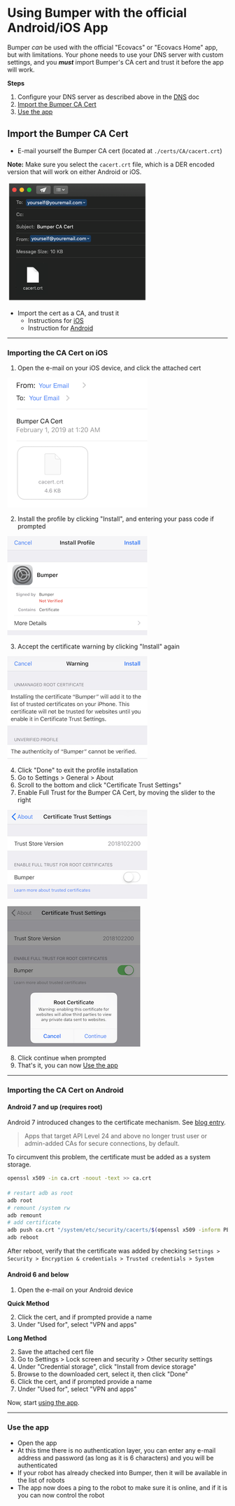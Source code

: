 # Using Bumper with the official Android/iOS App 

Bumper *can* be used with the official "Ecovacs" or "Ecovacs Home" app, but with limitations. Your phone needs to use your DNS server with custom settings, and you ***must*** import Bumper's CA cert and trust it before the app will work.

**Steps**

1. Configure your DNS server as described above in the [DNS](DNS_Setup.md) doc
2. [Import the Bumper CA Cert](#import-the-bumper-ca-cert)
3. [Use the app](#use-the-app)

## Import the Bumper CA Cert

- E-mail yourself the Bumper CA cert (located at `./certs/CA/cacert.crt`)

**Note:** Make sure you select the `cacert.crt` file, which is a DER encoded version that will work on either Android or iOS.

![Example of emailing CA cert](images/emailcert.png)

- Import the cert as a CA, and trust it
	- Instructions for [iOS](#importing-the-ca-cert-on-ios)
	- Instruction for [Android](#importing-the-ca-cert-on-android)

----

### Importing the CA Cert on iOS

1. Open the e-mail on your iOS device, and click the attached cert

![Example of email on iOS device](images/ios_email_cert.png)

2. Install the profile by clicking "Install", and entering your pass code if prompted

![Example of install profile on iOS device](images/ios_install_profile.png)

3. Accept the certificate warning by clicking "Install" again

![Example of cert warning on iOS device](images/ios_cert_warning_install.png)

4. Click "Done" to exit the profile installation
5. Go to Settings > General > About
6. Scroll to the bottom and click "Certificate Trust Settings"
7. Enable Full Trust for the Bumper CA Cert, by moving the slider to the right

![Example of enable trust cert on iOS device](images/ios_cert_trust.png)

![Example of enable trust cert on iOS device 2](images/ios_cert_trust_continue.png)

8. Click continue when prompted
9. That's it, you can now [Use the app](#use-the-app)

----

### Importing the CA Cert on Android

#### Android 7 and up (requires root)

Android 7 introduced changes to the certificate mechanism. See [blog entry](https://android-developers.googleblog.com/2016/07/changes-to-trusted-certificate.html).

> Apps that target API Level 24 and above no longer trust user or admin-added CAs for secure connections, by default.

To circumvent this problem, the certificate must be added as a system storage.

```bash
openssl x509 -in ca.crt -noout -text >> ca.crt

# restart adb as root
adb root
# remount /system rw
adb remount
# add certificate
adb push ca.crt "/system/etc/security/cacerts/$(openssl x509 -inform PEM -subject_hash_old -in ca.crt | head -1).0"
adb reboot
```

After reboot, verify that the certificate was added by checking `Settings > Security > Encryption & credentials > Trusted credentials > System`

#### Android 6 and below

1. Open the e-mail on your Android device

**Quick Method**

2. Click the cert, and if prompted provide a name
3. Under "Used for", select "VPN and apps"

**Long Method**

2. Save the attached cert file
3. Go to Settings > Lock screen and security > Other security settings
4. Under "Credential storage", click "Install from device storage"
5. Browse to the downloaded cert, select it, then click "Done"
6. Click the cert, and if prompted provide a name
7. Under "Used for", select "VPN and apps"

Now, start [using the app](#use-the-app).

----

### Use the app
 
 - Open the app
 - At this time there is no authentication layer, you can enter any e-mail address and password (as long as it is 6 characters) and you will be authenticated
 - If your robot has already checked into Bumper, then it will be available in the list of robots  
- The app now does a ping to the robot to make sure it is online, and if it is you can now control the robot
